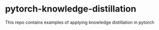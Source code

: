 # pytorch-knowledge-distillation
This repo contains examples of applying knowledge distillation in pytorch
